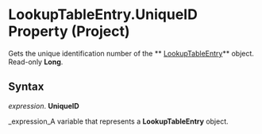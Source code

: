 
# LookupTableEntry.UniqueID Property (Project)

Gets the unique identification number of the  ** [LookupTableEntry](5be081fa-6f4e-9571-e1e2-c4652871b756.md)** object. Read-only **Long**.


## Syntax

 _expression_. **UniqueID**

 _expression_A variable that represents a  **LookupTableEntry** object.

